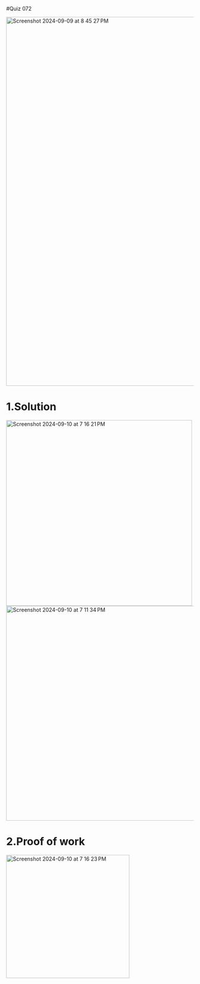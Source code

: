 #Quiz 072

<img width="991" alt="Screenshot 2024-09-09 at 8 45 27 PM" src="https://github.com/user-attachments/assets/c82876ae-05e8-4677-adc4-2804a366af34">



# 1.Solution
<img width="499" alt="Screenshot 2024-09-10 at 7 16 21 PM" src="https://github.com/user-attachments/assets/7da19b3d-8da0-4df2-b14a-0f0ac3693eeb">


<img width="577" alt="Screenshot 2024-09-10 at 7 11 34 PM" src="https://github.com/user-attachments/assets/6d551edc-a5f8-4b65-9f82-574f025af15a">


# 2.Proof of work
<img width="331" alt="Screenshot 2024-09-10 at 7 16 23 PM" src="https://github.com/user-attachments/assets/4df3baf4-2104-413c-8bed-28eb9b0dbfa0">
